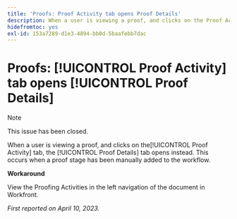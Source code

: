 ```yaml
---
title: 'Proofs: Proof Activity tab opens Proof Details'
description: When a user is viewing a proof, and clicks on the Proof Activity tab, the Proof Details tab opens instead. This occurs when a proof stage has been manually added to the workflow.
hidefromtoc: yes
exl-id: 153a7289-d1e3-4894-bb0d-5baafebb7dac
---
```

# Proofs: [!UICONTROL Proof Activity] tab opens [!UICONTROL Proof Details]

<!--This article is on WF and WFP TOCs-->

<!--Valid issue, live for workaround-->

>[!NOTE]
>
>This issue has been closed.

When a user is viewing a proof, and clicks on the[!UICONTROL Proof Activity] tab, the [!UICONTROL Proof Details] tab opens instead. This occurs when a proof stage has been manually added to the workflow.

**Workaround**

View the Proofing Activities in the left navigation of the document in Workfront.

_First reported on April 10, 2023._
